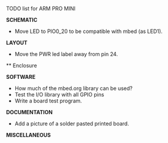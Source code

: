 TODO list for ARM PRO MINI

**SCHEMATIC**
* Move LED to PIO0_20 to be compatible with mbed (as LED1).

**LAYOUT**
* Move the PWR led label away from pin 24.

** Enclosure

**SOFTWARE**
* How much of the mbed.org library can be used?
* Test the I/O library with all GPIO pins
* Write a board test program.

**DOCUMENTATION**
* Add a picture of a solder pasted printed board.

**MISCELLANEOUS**




